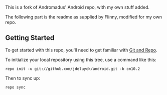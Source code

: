 This is a fork of Andromadus' Android repo, with my own stuff added.

The following part is the readme as supplied by Flinny, modified for my own repo.


Getting Started
---------------

To get started with this repo, you'll need to get
familiar with [Git and Repo](http://source.android.com/download/using-repo).

To initialize your local repository using this tree, use a command like this:

    repo init -u git://github.com/jdeluyck/android.git -b cm10.2

Then to sync up:

    repo sync

